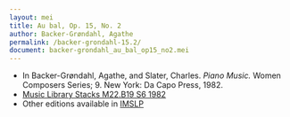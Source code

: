 ```yaml
---
layout: mei
title: Au bal, Op. 15, No. 2
author: Backer-Grøndahl, Agathe
permalink: /backer-grondahl-15.2/
document: backer-grondahl_au_bal_op15_no2.mei
---
```


- In Backer-Grøndahl, Agathe, and Slater, Charles. *Piano Music.* Women Composers Series; 9. New York: Da Capo Press, 1982.
- <a href="https://tufts-primo.hosted.exlibrisgroup.com/permalink/f/14dinuo/01TUN_ALMA2185674780003851" target="_blank">Music Library Stacks M22.B19 S6 1982</a>
- Other editions available in <a href="https://imslp.org/wiki/3_Piano_Pieces%2C_Op.15_(Backer-Gr%C3%B8ndahl%2C_Agathe)" target="_blank">IMSLP</a>

